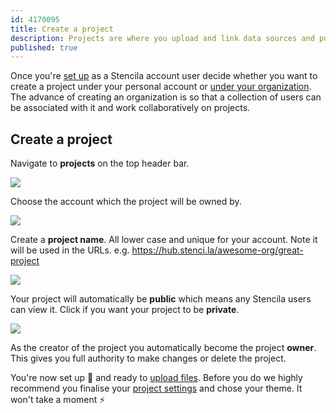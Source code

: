 ```yaml
---
id: 4170095
title: Create a project
description: Projects are where you upload and link data sources and publish files
published: true
---
```


Once you're [set up](../getting-started.md) as a Stencila account user decide whether you want to create a project under your personal account or [under your organization](../organizations/create-an-organization.md). The advance of creating an organization is so that a collection of users can be associated with it and work collaboratively on projects.

## Create a project

Navigate to **projects** on the top header bar.

![](http://stencila.github.io/hub/manager/snaps/project-new-button.png)

Choose the account which the project will be owned by.

![](http://stencila.github.io/hub/manager/snaps/project-new-account-field.png)

Create a **project name**. All lower case and unique for your account. Note it will be used in the URLs. e.g. https://hub.stenci.la/awesome-org/great-project

![](http://stencila.github.io/hub/manager/snaps/project-new-name-field.png)

Your project will automatically be **public** which means any Stencila users can view it. Click if you want your project to be **private**.

![](http://stencila.github.io/hub/manager/snaps/project-sharing-public.png)

As the creator of the project you automatically become the project **owner**. This gives you full authority to make changes or delete the project. 

You're now set up 👏 and ready to [upload files](../source/upload.md). Before you do we highly recommend you finalise your [project settings](./project.settings.md) and chose your theme. It won't take a moment ⚡



